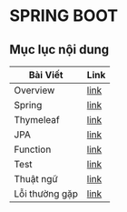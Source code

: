 # SPRING BOOT

## Mục lục nội dung

| Bài Viết       | Link         |
| ---------      | ------------ |
| Overview       | [link][day0] |
| Spring         | [link][day1] |
| Thymeleaf      | [link][day2] |
| JPA            | [link][day3] |
| Function       | [link][day4] |
| Test           | [link][day5] |
| Thuật ngữ      | [link][day6] |
| Lỗi thường gặp | [link][day7] |

[day0]:Day0.md
[day1]:Day1.md
[day2]:Day2.md
[day3]:Day3.md
[day4]:Day4.md
[day5]:Day5.md
[day6]:Day6.md
[day7]:Day7.md
